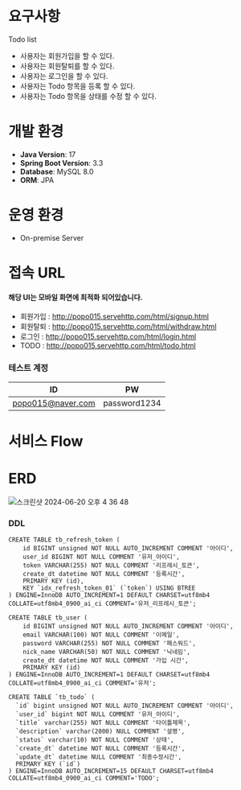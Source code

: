 # 요구사항
Todo list 
- 사용자는 회원가입을 할 수 있다.
- 사용자는 회원탈퇴를 할 수 있다.
- 사용자는 로그인을 할 수 있다.
- 사용자는 Todo 항목을 등록 할 수 있다.
- 사용자는 Todo 항목을 상태를 수정 할 수 있다.


# 개발 환경 
- **Java Version**: 17
- **Spring Boot Version**: 3.3
- **Database**: MySQL 8.0
- **ORM**: JPA 

# 운영 환경
- On-premise Server

# 접속 URL
#### 해당 UI는 모바일 화면에 최적화 되어있습니다.
- 회원가입 : http://popo015.servehttp.com/html/signup.html
- 회원탈퇴 : http://popo015.servehttp.com/html/withdraw.html
- 로그인 : http://popo015.servehttp.com/html/login.html
- TODO : http://popo015.servehttp.com/html/todo.html


### 테스트 계정

| ID                | PW       |
|-------------------|----------|
| popo015@naver.com | password1234 |

# 서비스 Flow

# ERD
![스크린샷 2024-06-20 오후 4 36 48](https://github.com/PoPo015/Todolist/assets/62968441/68e032a0-5c63-4e31-8ac6-4fd368576484)

### DDL

```
CREATE TABLE tb_refresh_token (
	id BIGINT unsigned NOT NULL AUTO_INCREMENT COMMENT '아이디',
    user_id BIGINT NOT NULL COMMENT '유저_아이디',
    token VARCHAR(255) NOT NULL COMMENT '리프레시_토큰',
    create_dt datetime NOT NULL COMMENT '등록시간',
    PRIMARY KEY (id),
    KEY `idx_refresh_token_01` (`token`) USING BTREE
) ENGINE=InnoDB AUTO_INCREMENT=1 DEFAULT CHARSET=utf8mb4 COLLATE=utf8mb4_0900_ai_ci COMMENT='유저_리프레시_토큰';
```

```
CREATE TABLE tb_user (
    id BIGINT unsigned NOT NULL AUTO_INCREMENT COMMENT '아이디',
    email VARCHAR(100) NOT NULL COMMENT '이메일',
    password VARCHAR(255) NOT NULL COMMENT '패스워드',
    nick_name VARCHAR(50) NOT NULL COMMENT '닉네임',
    create_dt datetime NOT NULL COMMENT '가입 시간',
    PRIMARY KEY (id)
) ENGINE=InnoDB AUTO_INCREMENT=1 DEFAULT CHARSET=utf8mb4 COLLATE=utf8mb4_0900_ai_ci COMMENT='유저';
```

```
CREATE TABLE `tb_todo` (
  `id` bigint unsigned NOT NULL AUTO_INCREMENT COMMENT '아이디',
  `user_id` bigint NOT NULL COMMENT '유저_아이디',
  `title` varchar(255) NOT NULL COMMENT '타이틀제목',
  `description` varchar(2000) NULL COMMENT '설명',
  `status` varchar(10) NOT NULL COMMENT '상태',
  `create_dt` datetime NOT NULL COMMENT '등록시간',
  `update_dt` datetime NULL COMMENT '최종수정시간',
  PRIMARY KEY (`id`)
) ENGINE=InnoDB AUTO_INCREMENT=15 DEFAULT CHARSET=utf8mb4 COLLATE=utf8mb4_0900_ai_ci COMMENT='TODO';
```